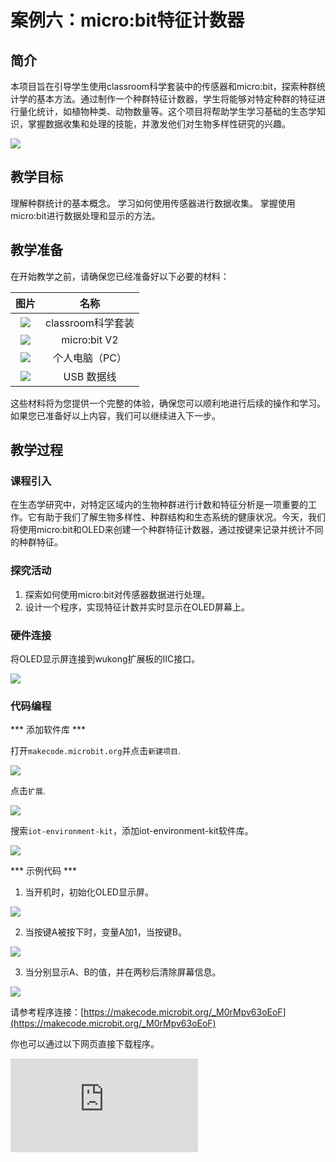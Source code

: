 ﻿---
sidebar_position: 6
sidebar_label: 案例六：micro:bit特征计数器
---

# 案例六：micro:bit特征计数器

## 简介

本项目旨在引导学生使用classroom科学套装中的传感器和micro:bit，探索种群统计学的基本方法。通过制作一个种群特征计数器，学生将能够对特定种群的特征进行量化统计，如植物种类、动物数量等。这个项目将帮助学生学习基础的生态学知识，掌握数据收集和处理的技能，并激发他们对生物多样性研究的兴趣。

![](https://wiki-media-ef.oss-cn-hongkong.aliyuncs.com/docs/microbit/interesting-case/classroom-science-pack/cases-libraries/images/classroom-science-pack-case-06-01.png)

## 教学目标

理解种群统计的基本概念。
学习如何使用传感器进行数据收集。
掌握使用micro:bit进行数据处理和显示的方法。

## 教学准备

在开始教学之前，请确保您已经准备好以下必要的材料：

| 图片 | 名称 |
| :-: | :-: |
| ![](https://wiki-media-ef.oss-cn-hongkong.aliyuncs.com/docs/microbit/interesting-case/classroom-science-pack/cases-libraries/images/classroom-science-pack-case-01-02.png) | classroom科学套装 |
| ![](https://wiki-media-ef.oss-cn-hongkong.aliyuncs.com/docs/microbit/interesting-case/microbit-smart-climate-kit/cases-libraries/images/microbit-smart-climate-kit-case-01-03.png) | micro:bit V2 |
| ![](https://wiki-media-ef.oss-cn-hongkong.aliyuncs.com/docs/microbit/interesting-case/microbit-smart-climate-kit/cases-libraries/images/microbit-smart-climate-kit-case-01-04.png) | 个人电脑（PC） |
| ![](https://wiki-media-ef.oss-cn-hongkong.aliyuncs.com/docs/microbit/interesting-case/microbit-smart-climate-kit/cases-libraries/images/microbit-smart-climate-kit-case-01-05.png) | USB 数据线 |

这些材料将为您提供一个完整的体验，确保您可以顺利地进行后续的操作和学习。如果您已准备好以上内容，我们可以继续进入下一步。

## 教学过程

### 课程引入

在生态学研究中，对特定区域内的生物种群进行计数和特征分析是一项重要的工作。它有助于我们了解生物多样性、种群结构和生态系统的健康状况。今天，我们将使用micro:bit和OLED来创建一个种群特征计数器，通过按键来记录并统计不同的种群特征。

### 探究活动


1. 探索如何使用micro:bit对传感器数据进行处理。
2. 设计一个程序，实现特征计数并实时显示在OLED屏幕上。




### 硬件连接

将OLED显示屏连接到wukong扩展板的IIC接口。

![](https://wiki-media-ef.oss-cn-hongkong.aliyuncs.com/docs/microbit/interesting-case/classroom-science-pack/cases-libraries/images/classroom-science-pack-case-06-06.png)

### 代码编程

*** 添加软件库 ***

打开``makecode.microbit.org``并点击``新建项目``.

![](https://wiki-media-ef.oss-cn-hongkong.aliyuncs.com/docs/microbit/interesting-case/classroom-science-pack/images/classroom-science-pack-add-extensions-01.png)

点击``扩展``.

![](https://wiki-media-ef.oss-cn-hongkong.aliyuncs.com/docs/microbit/interesting-case/classroom-science-pack/images/classroom-science-pack-add-extensions-02.png)

搜索``iot-environment-kit``，添加iot-environment-kit软件库。

![](https://wiki-media-ef.oss-cn-hongkong.aliyuncs.com/docs/microbit/interesting-case/classroom-science-pack/images/classroom-science-pack-add-extensions-03.png)


*** 示例代码 ***

1. 当开机时，初始化OLED显示屏。

![](https://wiki-media-ef.oss-cn-hongkong.aliyuncs.com/docs/microbit/interesting-case/classroom-science-pack/cases-libraries/images/classroom-science-pack-case-06-09.png)

2. 当按键A被按下时，变量A加1，当按键B。

![](https://wiki-media-ef.oss-cn-hongkong.aliyuncs.com/docs/microbit/interesting-case/classroom-science-pack/cases-libraries/images/classroom-science-pack-case-06-10.png)

3. 当分别显示A、B的值，并在两秒后清除屏幕信息。

![](https://wiki-media-ef.oss-cn-hongkong.aliyuncs.com/docs/microbit/interesting-case/classroom-science-pack/cases-libraries/images/classroom-science-pack-case-06-11.png)


请参考程序连接：[https://makecode.microbit.org/_M0rMpv63oEoF](https://makecode.microbit.org/_M0rMpv63oEoF)

你也可以通过以下网页直接下载程序。

<div
    style={{
        position: 'relative',
        paddingBottom: '60%',
        overflow: 'hidden',
    }}
>
    <iframe
        src="https://makecode.microbit.org/_M0rMpv63oEoF"
        frameborder="0"
        sandbox="allow-popups allow-forms allow-scripts allow-same-origin"
        style={{
            position: 'absolute',
            width: '100%',
            height: '100%',
        }}
    />
</div>

*** 下载程序 ***

使用USB线连接PC和micro:bit V2。

![](https://wiki-media-ef.oss-cn-hongkong.aliyuncs.com/docs/microbit/interesting-case/microbit-smart-climate-kit/cases-libraries/images/connect-microbit.gif)

连接成功后，电脑上会识别出一个名为`MICROBIT`的盘符。

![](https://wiki-media-ef.oss-cn-hongkong.aliyuncs.com/docs/microbit/interesting-case/microbit-smart-climate-kit/cases-libraries/images/microbit-drive.png)

点击左下角的![](https://wiki-media-ef.oss-cn-hongkong.aliyuncs.com/docs/microbit/interesting-case/microbit-smart-climate-kit/cases-libraries/images/download-01.png)，选择`Connect Device`。

![](https://wiki-media-ef.oss-cn-hongkong.aliyuncs.com/docs/microbit/interesting-case/microbit-smart-climate-kit/cases-libraries/images/download-02.png)

点击![](https://wiki-media-ef.oss-cn-hongkong.aliyuncs.com/docs/microbit/interesting-case/microbit-smart-climate-kit/cases-libraries/images/download-03.png)。

![](https://wiki-media-ef.oss-cn-hongkong.aliyuncs.com/docs/microbit/interesting-case/microbit-smart-climate-kit/cases-libraries/images/download-04.png)

点击![](https://wiki-media-ef.oss-cn-hongkong.aliyuncs.com/docs/microbit/interesting-case/microbit-smart-climate-kit/cases-libraries/images/download-05.png)。

![](https://wiki-media-ef.oss-cn-hongkong.aliyuncs.com/docs/microbit/interesting-case/microbit-smart-climate-kit/cases-libraries/images/download-06.png)


在弹出窗口选择`BBC micro:bit CMSIS-DAP`，然后选择连接，至此，我们的micro:bit就已经连接成功。

![](https://wiki-media-ef.oss-cn-hongkong.aliyuncs.com/docs/microbit/interesting-case/microbit-smart-climate-kit/cases-libraries/images/download-07.png)

点击下载程序。

![](https://wiki-media-ef.oss-cn-hongkong.aliyuncs.com/docs/microbit/interesting-case/microbit-smart-climate-kit/cases-libraries/images/download-08.png)

### 团队合作与展示

学生分成小组，共同完成案例的制作和程序编写。

鼓励学生之间相互合作、交流和分享经验。

每个小组有机会向其他小组展示他们制作的案例，并演示。

*** 预期效果：通过按键对A,B进行计数，数据在OLED显示屏进行显示。 ***



### 总结与反思

回顾课程内容，提醒学生掌握了哪些知识和技能。

引导学生讨论他们在制作过程中遇到的问题和困难，以及如何解决这些问题。

引导学生思考种群特征计数器在生态学研究中的应用，以及如何利用科技手段保护生物多样性。

## 扩展知识

*** 生物多样性 ***

生物多样性指的是地球上各种生命形态的丰富多样性，包括生物种类的多样性、遗传变异的多样性以及生态系统的多样性。

*** 种群统计 ***

种群统计是生态学中用来估计一定区域内特定物种数量的方法。准确的种群统计对于物种保护和生态系统管理至关重要。

*** 数据处理 ***

在生物学研究中，收集到的数据需要通过适当的统计方法进行处理和分析，以得出科学的结论。
